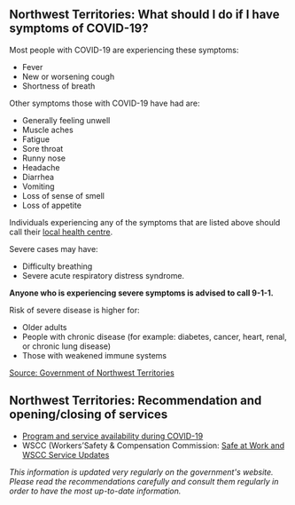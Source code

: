 ## Northwest Territories: What should I do if I have symptoms of COVID-19?

Most people with COVID-19 are experiencing these symptoms:

- Fever
- New or worsening cough
- Shortness of breath

Other symptoms those with COVID-19 have had are:

- Generally feeling unwell
- Muscle aches
- Fatigue
- Sore throat
- Runny nose
- Headache
- Diarrhea
- Vomiting
- Loss of sense of smell
- Loss of appetite

Individuals experiencing any of the symptoms that are listed above should call their [local health centre](https://www.hss.gov.nt.ca/en/hospitals-and-health-centres).

Severe cases may have:

- Difficulty breathing
- Severe acute respiratory distress syndrome.

**Anyone who is experiencing severe symptoms is advised to call 9-1-1.**

Risk of severe disease is higher for:

- Older adults
- People with chronic disease (for example: diabetes, cancer, heart, renal, or chronic lung disease)
- Those with weakened immune systems

[Source: Government of Northwest Territories](https://www.gov.nt.ca/covid-19/en/services/about-covid-19/covid-19-symptoms)

## Northwest Territories: Recommendation and opening/closing of services

- [Program and service availability during COVID-19](https://www.gov.nt.ca/covid-19/en/services/gnwt-services)
- WSCC (Workers’Safety & Compensation Commission: [Safe at Work and WSCC Service Updates](https://www.wscc.nt.ca/health-safety/covid-19#Employers)

_This information is updated very regularly on the government's website. Please read the recommendations carefully and consult them regularly in order to have the most up-to-date information._
